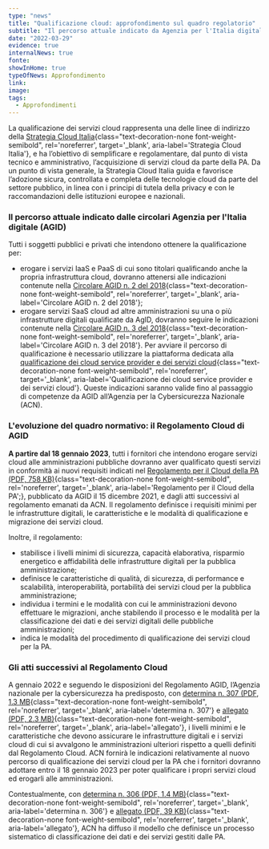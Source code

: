 ```yaml
---
type: "news"
title: "Qualificazione cloud: approfondimento sul quadro regolatorio"
subtitle: "Il percorso attuale indicato da Agenzia per l'Italia digitale e i futuri sviluppi normativi col passaggio all'Agenzia per la Cybersicurezza Nazionale"
date: "2022-03-29"
evidence: true
internalNews: true
fonte: 
showInHome: true
typeOfNews: Approfondimento
link: 
image: 
tags:
  - Approfondimenti
---
```


La qualificazione dei servizi cloud rappresenta una delle linee di indirizzo della [Strategia Cloud Italia](https://cloud.italia.it/strategia-cloud-pa/){class="text-decoration-none font-weight-semibold", rel='noreferrer', target='_blank', aria-label='Strategia Cloud Italia'}, e ha l’obiettivo di semplificare e regolamentare, dal punto di vista tecnico e amministrativo, l’acquisizione di servizi cloud da parte della PA. Da un punto di vista generale, la Strategia Cloud Italia guida e favorisce l’adozione sicura, controllata e completa delle tecnologie cloud da parte del settore pubblico, in linea con i principi di tutela della privacy e con le raccomandazioni delle istituzioni europee e nazionali. 

### Il percorso attuale indicato dalle circolari Agenzia per l'Italia digitale (AGID)
Tutti i soggetti pubblici e privati che intendono ottenere la qualificazione per:
- erogare i servizi IaaS e PaaS di cui sono titolari qualificando anche la propria infrastruttura cloud, dovranno attenersi alle indicazioni contenute nella [Circolare AGID n. 2 del 2018](https://cloud-italia.readthedocs.io/projects/cloud-italia-circolari/it/latest/){class="text-decoration-none font-weight-semibold", rel='noreferrer', target='_blank', aria-label='Circolare AGID n. 2 del 2018'};
- erogare servizi SaaS cloud ad altre amministrazioni su una o più infrastrutture digitali qualificate da AgID, dovranno seguire le indicazioni contenute nella [Circolare AGID n. 3 del 2018](https://cloud-italia.readthedocs.io/projects/cloud-italia-circolari/it/latest/){class="text-decoration-none font-weight-semibold", rel='noreferrer', target='_blank', aria-label='Circolare AGID n. 3 del 2018'}.
Per avviare il percorso di qualificazione è necessario utilizzare la piattaforma dedicata alla [qualificazione dei cloud service provider e dei servizi cloud](https://catalogocloud.agid.gov.it/){class="text-decoration-none font-weight-semibold", rel='noreferrer', target='_blank', aria-label='Qualificazione dei cloud service provider e dei servizi cloud'}. 
Queste indicazioni saranno valide fino al passaggio di competenze da AGID all’Agenzia per la Cybersicurezza Nazionale (ACN).

### L'evoluzione del quadro normativo: il Regolamento Cloud di AGID
**A partire dal 18 gennaio 2023**, tutti i fornitori che intendono erogare servizi cloud alle amministrazioni pubbliche dovranno aver qualificato questi servizi in conformità ai nuovi requisiti indicati nel [Regolamento per il Cloud della PA (PDF, 758 KB)](https://trasparenza.agid.gov.it/moduli/downloadFile.php?file=oggetto_allegati/213481843140O__O628+DT+DG+628+-+15+dic+2021+-+Regolamento+servizi+cloud.pdf){class="text-decoration-none font-weight-semibold", rel='noreferrer', target='_blank', aria-label='Regolamento per il Cloud della PA';}, pubblicato da AGID il 15 dicembre 2021, e dagli atti successivi al regolamento emanati da ACN. Il regolamento definisce i requisiti minimi per le infrastrutture digitali, le caratteristiche e le modalità di qualificazione e migrazione dei servizi cloud.

Inoltre, il regolamento:
- stabilisce i livelli minimi di sicurezza, capacità elaborativa, risparmio energetico e affidabilità delle infrastrutture digitali per la pubblica amministrazione;
- definisce le caratteristiche di qualità, di sicurezza, di performance e scalabilità, interoperabilità, portabilità dei servizi cloud per la pubblica amministrazione;
- individua i termini e le modalità con cui le amministrazioni devono effettuare le migrazioni, anche stabilendo il processo e le modalità per la classificazione dei dati e dei servizi digitali delle pubbliche amministrazioni;
- indica le modalità del procedimento di qualificazione dei servizi cloud per la PA.

### Gli atti successivi al Regolamento Cloud
A gennaio 2022 e seguendo le disposizioni del Regolamento AGID, l’Agenzia nazionale per la cybersicurezza ha predisposto, con [determina n. 307 (PDF, 1.3 MB](https://assets.innovazione.gov.it/1642694131-det_307_cloud_ulteriorilerqc_20220118.pdf){class="text-decoration-none font-weight-semibold", rel='noreferrer', target='_blank', aria-label='determina n. 307'} e [allegato (PDF, 2.3 MB)](https://assets.innovazione.gov.it/1642754054-all1det307acn.pdf){class="text-decoration-none font-weight-semibold", rel='noreferrer', target='_blank', aria-label='allegato'}, i livelli minimi e le caratteristiche che devono assicurare le infrastrutture digitali e i servizi cloud di cui si avvalgono le amministrazioni ulteriori rispetto a quelli definiti dal Regolamento Cloud. ACN fornirà le indicazioni relativamente al nuovo percorso di qualificazione dei servizi cloud per la PA che i fornitori dovranno adottare entro il 18 gennaio 2023 per poter qualificare i propri servizi cloud ed erogarli alle amministrazioni. 

Contestualmente, con [determina n. 306 (PDF, 1.4 MB)](https://assets.innovazione.gov.it/1642693979-det_306_cloud_modclass_20220118.pdf){class="text-decoration-none font-weight-semibold", rel='noreferrer', target='_blank', aria-label='determina n. 306'} e [allegato (PDF, 39 KB)](https://assets.innovazione.gov.it/1642694063-det_306_all1_20220118_modello.pdf){class="text-decoration-none font-weight-semibold", rel='noreferrer', target='_blank', aria-label='allegato'}, ACN ha diffuso il modello che definisce un processo sistematico di classificazione dei dati e dei servizi gestiti dalle PA.
